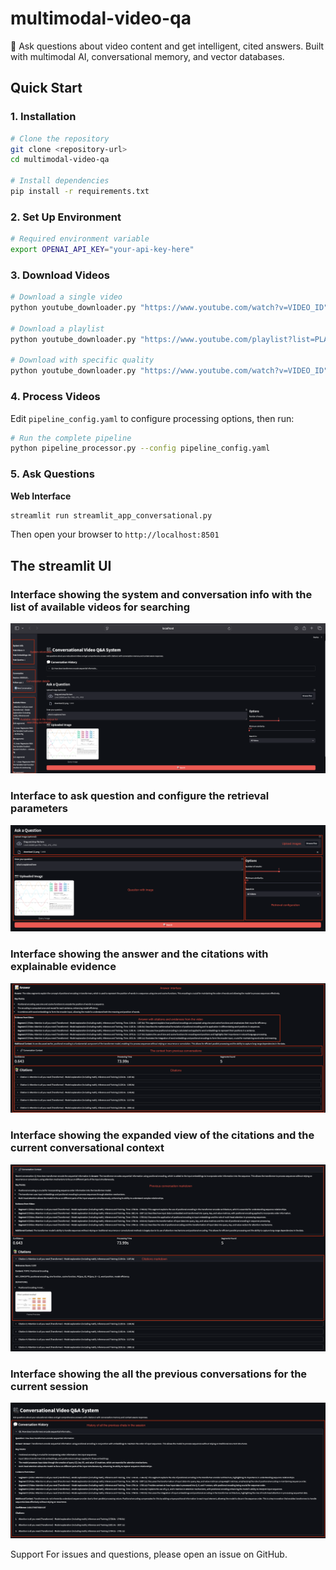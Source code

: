 # multimodal-video-qa
🎥 Ask questions about video content and get intelligent, cited answers. Built with multimodal AI, conversational memory, and vector databases.

## Quick Start

### 1. Installation

```bash
# Clone the repository
git clone <repository-url>
cd multimodal-video-qa

# Install dependencies
pip install -r requirements.txt
```

### 2. Set Up Environment

```bash
# Required environment variable
export OPENAI_API_KEY="your-api-key-here"
```

### 3. Download Videos

```bash
# Download a single video
python youtube_downloader.py "https://www.youtube.com/watch?v=VIDEO_ID"

# Download a playlist
python youtube_downloader.py "https://www.youtube.com/playlist?list=PLAYLIST_ID"

# Download with specific quality
python youtube_downloader.py "https://www.youtube.com/watch?v=VIDEO_ID" -q 720p
```

### 4. Process Videos

Edit `pipeline_config.yaml` to configure processing options, then run:

```bash
# Run the complete pipeline
python pipeline_processor.py --config pipeline_config.yaml
```

### 5. Ask Questions

**Web Interface**

```bash
streamlit run streamlit_app_conversational.py
```

Then open your browser to `http://localhost:8501`

## The streamlit UI

### Interface showing the system and conversation info with the list of available videos for searching
![Interface showing the system and conversation info with the list of available videos for searching](images/UI1.png)

### Interface to ask question and configure the retrieval parameters
![Interface to ask question and configure the retrieval parameters](images/UI2.png)

### Interface showing the answer and the citations with explainable evidence
![Interface showing the answer and the citations with explainable evidence](images/UI3.png)

### Interface showing the expanded view of the citations and the current conversational context
![Interface showing the expanded view of the citations and the current conversational context](images/UI4.png)

### Interface showing the all the previous conversations for the current session
![Interface showing the all the previous conversations for the current session](images/UI5.png)

Support
For issues and questions, please open an issue on GitHub.